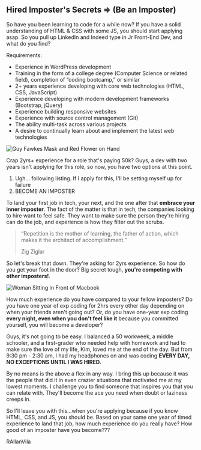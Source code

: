 ## Hired Imposter's Secrets => (Be an Imposter)

So have you been learning to code for a while now? If you have a solid understanding of HTML & CSS with some JS, you should start applying asap. So you pull up LinkedIn and Indeed type in Jr Front-End Dev, and what do you find? 

Requirements: 
- Experience in WordPress development
- Training in the form of a college degree (Computer Science or related field), completion of “coding bootcamp,” or similar
- 2+ years experience developing with core web technologies (HTML, CSS, JavaScript)<br>
- Experience developing with modern development frameworks (Bootstrap, jQuery)<br>
- Experience building responsive websites
- Experience with source control management (Git)
- The ability multi-task across various projects
- A desire to continually learn about and implement the latest web technologies

![Guy Fawkes Mask and Red Flower on Hand](https://images.pexels.com/photos/38275/anonymous-studio-figure-photography-facial-mask-38275.jpeg?auto=compress&cs=tinysrgb&w=1260&h=750&dpr=1)

Crap 2yrs+ experience for a role that's paying 50k? Guys, a dev with two years isn't applying for this role, so now, you have two options at this point.

1. Ugh... following listing. If I apply for this, I'll be setting myself up for failure
2. BECOME AN IMPOSTER


To land your first job in tech, your next, and the one after that **embrace your inner imposter**. The fact of the matter is that in tech, the companies looking to hire want to feel safe. They want to make sure the person they're hiring can do the job, and experience is how they filter out the scrubs. 

> “Repetition is the mother of learning, the father of action, which makes it the architect of accomplishment.”
> 
>  Zig Ziglar

So let's break that down. They're asking for 2yrs experience. So how do you get your foot in the door? Big secret tough, **you're competing with other imposters!**. 

![Woman Sitting in Front of Macbook
](https://images.pexels.com/photos/313690/pexels-photo-313690.jpeg?cs=srgb&dl=pexels-energepiccom-313690.jpg&fm=jpg)

How much experience do you have compared to your fellow imposters? Do you have one year of exp coding for 2hrs every other day depending on when your friends aren't going out? Or, do you have one-year exp coding **every night, even when you don't feel like it** because you committed yourself, you will become a developer?

Guys, it's not going to be easy. I balanced a 50 workweek, a middle schooler, and a first-grader who needed help with homework and had to make sure the love of my life, Kim, loved me at the end of the day. But from 9:30 pm - 2:30 am, I had my headphones on and was coding **EVERY DAY, NO EXCEPTIONS UNTIL I WAS HIRED.**

By no means is the above a flex in any way. I bring this up because it was the people that did it in even crazier situations that motivated me at my lowest moments. I challenge you to find someone that inspires you that you can relate with. They'll become the ace you need when doubt or laziness creeps in.

So I'll leave you with this...when you're applying because if you know HTML, CSS, and JS, you should be. Based on your same one year of timed experience to land that job, how much experience do you really have? How good of an imposter have you become???

RAllanVila




